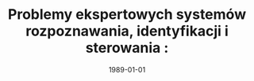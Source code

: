 ---
# Documentation: https://wowchemy.com/docs/managing-content/

title: 'Problemy ekspertowych systemów rozpoznawania, identyfikacji i sterowania :'
subtitle: ''
summary: ''
authors:
- Zdzisław Bubnicki
- sas
- Jerzy Świątek
tags: []
categories: []
date: '1989-01-01'
lastmod: 2022-10-07T05:44:59Z
featured: false
draft: false

# Featured image
# To use, add an image named `featured.jpg/png` to your page's folder.
# Focal points: Smart, Center, TopLeft, Top, TopRight, Left, Right, BottomLeft, Bottom, BottomRight.
image:
  caption: ''
  focal_point: ''
  preview_only: false

# Projects (optional).
#   Associate this post with one or more of your projects.
#   Simply enter your project's folder or file name without extension.
#   E.g. `projects = ["internal-project"]` references `content/project/deep-learning/index.md`.
#   Otherwise, set `projects = []`.
projects: []
publishDate: '2022-10-07T05:44:58.039062Z'
publication_types:
- '4'
abstract: ''
publication: ''
---